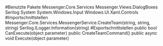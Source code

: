 #Benutzte Pakete
Messenger.Core.Services
Messenger.Views.DialogBoxes
Serilog
System
System.Windows.Input
Windows.UI.Xaml.Controls
#Importschnittstellen
Messenger.Core.Services.MessengerService.CreateTeam(string, string, string)
Serilog.ILogger.Information(string)
#Exportschnittstellen
public bool CanExecute(object parameter)
public CreateTeamCommand()
public async void Execute(object parameter)
